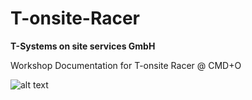 # T-onsite-Racer 
**T-Systems on site services GmbH**

Workshop Documentation for T-onsite Racer @ CMD+O

![alt text](images/T-Racer3.jpg)
